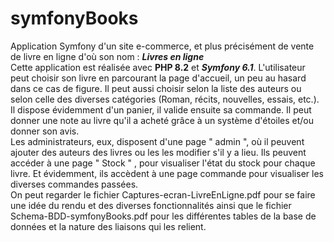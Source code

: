 # symfonyBooks
Application Symfony d'un site e-commerce, et plus précisément de vente de livre en ligne d'où son nom : <b><i>Livres en ligne</i></b>
<br />
Cette application est réalisée avec <b>PHP 8.2</b> et <b><i>Symfony 6.1</i></b>. L'utilisateur peut choisir son livre en parcourant la page d'accueil, un peu au hasard dans ce cas de figure. Il peut aussi choisir selon la liste des auteurs ou selon celle des diverses catégories (Roman, récits, nouvelles, essais, etc.). Il dispose évidemment  d'un panier, il valide ensuite sa commande. Il peut donner une note au livre qu'il a acheté grâce à un système d'étoiles et/ou donner son avis.
<br />
Les administrateurs, eux, disposent d'une page " admin ", où il peuvent ajouter des auteurs des livres ou les les modifier s'il y  a lieu. Ils peuvent accéder à une page " Stock " , pour visualiser l'état du stock pour chaque livre. Et évidemment, ils accèdent à une page commande pour visualiser les diverses commandes passées.
<br />
On peut regarder le fichier Captures-ecran-LivreEnLigne.pdf pour se faire une idée du rendu et des diverses fonctionnalités ainsi que le fichier Schema-BDD-symfonyBooks.pdf pour les différentes tables de la base de données et la nature des liaisons qui les relient. 
